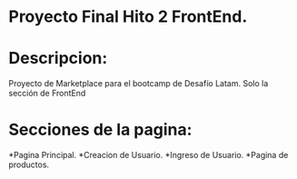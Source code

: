 # Proyecto Final Hito 2 FrontEnd.

# Descripcion:

Proyecto de Marketplace para el bootcamp de Desafío Latam. Solo la sección de FrontEnd

# Secciones de la pagina:

*Pagina Principal.
*Creacion de Usuario.
*Ingreso de Usuario.
*Pagina de productos.

